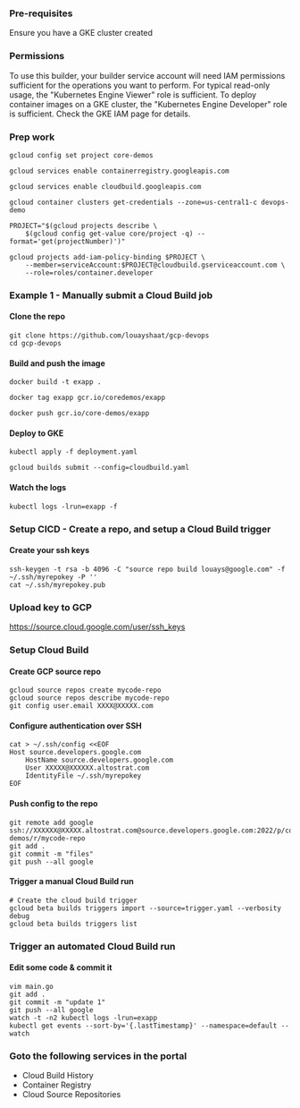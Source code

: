 ### Pre-requisites
Ensure you have a GKE cluster created
###

### Permissions
To use this builder, your builder service account will need IAM permissions sufficient for the operations you want to perform. For typical read-only usage, the "Kubernetes Engine Viewer" role is sufficient. To deploy container images on a GKE cluster, the "Kubernetes Engine Developer" role is sufficient. Check the GKE IAM page for details.


### Prep work
```
gcloud config set project core-demos

gcloud services enable containerregistry.googleapis.com

gcloud services enable cloudbuild.googleapis.com

gcloud container clusters get-credentials --zone=us-central1-c devops-demo

PROJECT="$(gcloud projects describe \
    $(gcloud config get-value core/project -q) --format='get(projectNumber)')"

gcloud projects add-iam-policy-binding $PROJECT \
    --member=serviceAccount:$PROJECT@cloudbuild.gserviceaccount.com \
    --role=roles/container.developer
```

### Example 1 - Manually submit a Cloud Build job

#### Clone the repo
```
git clone https://github.com/louayshaat/gcp-devops
cd gcp-devops
```

#### Build and push the image
```
docker build -t exapp .

docker tag exapp gcr.io/coredemos/exapp

docker push gcr.io/core-demos/exapp
```
#### Deploy to GKE
```
kubectl apply -f deployment.yaml

gcloud builds submit --config=cloudbuild.yaml
```
#### Watch the logs
```
kubectl logs -lrun=exapp -f
```

### Setup CICD - Create a repo, and setup a Cloud Build trigger

#### Create your ssh keys
```
ssh-keygen -t rsa -b 4096 -C "source repo build louays@google.com" -f ~/.ssh/myrepokey -P ''
cat ~/.ssh/myrepokey.pub
```
### Upload key to GCP

https://source.cloud.google.com/user/ssh_keys

### Setup Cloud Build


#### Create GCP source repo
```
gcloud source repos create mycode-repo
gcloud source repos describe mycode-repo
git config user.email XXXX@XXXXX.com
```
#### Configure authentication over SSH
```
cat > ~/.ssh/config <<EOF
Host source.developers.google.com
    HostName source.developers.google.com
    User XXXXX@XXXXXX.altostrat.com
    IdentityFile ~/.ssh/myrepokey
EOF
```

#### Push config  to the repo
```
git remote add google ssh://XXXXXX@XXXXX.altostrat.com@source.developers.google.com:2022/p/core-demos/r/mycode-repo
git add .
git commit -m "files"
git push --all google
```

#### Trigger a manual Cloud Build run
```
# Create the cloud build trigger
gcloud beta builds triggers import --source=trigger.yaml --verbosity debug
gcloud beta builds triggers list
```

### Trigger an automated Cloud Build run


#### Edit some code & commit it
```
vim main.go
git add .
git commit -m "update 1"
git push --all google
watch -t -n2 kubectl logs -lrun=exapp
kubectl get events --sort-by='{.lastTimestamp}' --namespace=default --watch
```

### Goto the following services in the portal
 * Cloud Build History
 * Container Registry
 * Cloud Source Repositories
